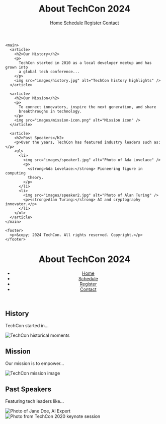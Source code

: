 <!DOCTYPE html>
<html lang="en">
  <head>
    <meta charset="UTF-8" />
    <meta name="viewport" content="width=device-width, initial-scale=1.0" />
    <title>About TechCon 2024</title>
  </head>
  <body>
    <header>
      <h1>About TechCon 2024</h1>
      <nav>
        <a href="index.html">Home</a>
        <a href="schedule.html">Schedule</a>
        <a href="register.html">Register</a>
        <a href="contact.html">Contact</a>
      </nav>
    </header>

    <main>
      <article>
        <h2>Our History</h2>
        <p>
          TechCon started in 2010 as a local developer meetup and has grown into
          a global tech conference...
        </p>
        <img src="images/history.jpg" alt="TechCon history highlights" />
      </article>

      <article>
        <h2>Our Mission</h2>
        <p>
          To connect innovators, inspire the next generation, and share
          breakthroughs in technology.
        </p>
        <img src="images/mission-icon.png" alt="Mission icon" />
      </article>

      <article>
        <h2>Past Speakers</h2>
        <p>Over the years, TechCon has featured industry leaders such as:</p>
        <ul>
          <li>
            <img src="images/speaker1.jpg" alt="Photo of Ada Lovelace" />
            <p>
              <strong>Ada Lovelace:</strong> Pioneering figure in computing
              theory.
            </p>
          </li>
          <li>
            <img src="images/speaker2.jpg" alt="Photo of Alan Turing" />
            <p><strong>Alan Turing:</strong> AI and cryptography innovator.</p>
          </li>
        </ul>
      </article>
    </main>

    <footer>
      <p>&copy; 2024 TechCon. All rights reserved. Copyright.</p>
    </footer>
  </body>
</html>
<header>
  <h1>About TechCon 2024</h1>
  <nav>
    <ul>
      <li><a href="index.html">Home</a></li>
      <li><a href="schedule.html">Schedule</a></li>
      <li><a href="register.html">Register</a></li>
      <li><a href="contact.html">Contact</a></li>
    </ul>
  </nav>
</header>
<main>
  <article>
    <h2>History</h2>
    <p>TechCon started in...</p>
    <img src="images/history.jpg" alt="TechCon historical moments" />
  </article>

  <article>
    <h2>Mission</h2>
    <p>Our mission is to empower...</p>
    <img src="images/mission.jpg" alt="TechCon mission image" />
  </article>

  <article>
    <h2>Past Speakers</h2>
    <p>Featuring tech leaders like...</p>
    <img src="images/speaker1.jpg" alt="Photo of Jane Doe, AI Expert" />
  </article>
</main>
<img src="images/history.jpg" alt="Photo from TechCon 2020 keynote session">

